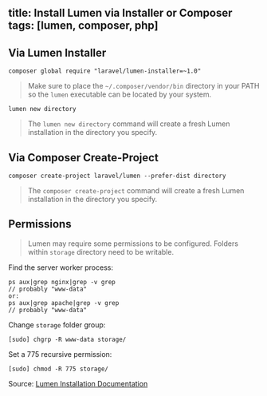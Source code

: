 title: Install Lumen via Installer or Composer
tags: [lumen, composer, php]
-------
## Via Lumen Installer

    composer global require "laravel/lumen-installer=~1.0"

> Make sure to place the `~/.composer/vendor/bin` directory in your PATH so the `lumen` executable can be located by your system.

    lumen new directory

> The `lumen new directory` command will create a fresh Lumen installation in the directory you specify.

## Via Composer Create-Project

    composer create-project laravel/lumen --prefer-dist directory

> The `composer create-project` command will create a fresh Lumen installation in the directory you specify.

## Permissions

> Lumen may require some permissions to be configured. Folders within `storage` directory need to be writable.

Find the server worker process:

    ps aux|grep nginx|grep -v grep
    // probably "www-data"
    or:
    ps aux|grep apache|grep -v grep
    // probably "www-data"

Change `storage` folder group:

    [sudo] chgrp -R www-data storage/

Set a 775 recursive permission:

    [sudo] chmod -R 775 storage/

Source: [Lumen Installation Documentation](http://lumen.laravel.com/docs/installation "Lumen Installation Documentation")
